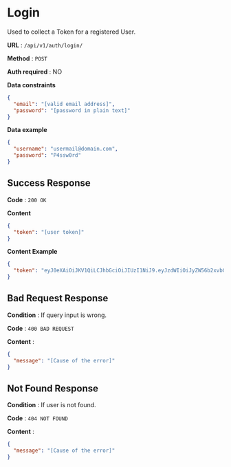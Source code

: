 # Login

Used to collect a Token for a registered User.

**URL** : `/api/v1/auth/login/`

**Method** : `POST`

**Auth required** : NO

**Data constraints**

```json
{
  "email": "[valid email address]",
  "password": "[password in plain text]"
}
```

**Data example**

```json
{
  "username": "usermail@domain.com",
  "password": "P4ssw0rd"
}
```

## Success Response

**Code** : `200 OK`

**Content**

```json
{
  "token": "[user token]"
}
```

**Content Example**

```json
{
  "token": "eyJ0eXAiOiJKV1QiLCJhbGciOiJIUzI1NiJ9.eyJzdWIiOiJyZW56b2xvbGkxQGhvdG1haWwuY29tIiwiZXhwIjoxNzIzMTA1MjU1fQ.R8WslwDOrvGDiqB-CyPPF-m7W_L1WYFWcWKhW-xEY38"
}
```

## Bad Request Response

**Condition** : If query input is wrong.

**Code** : `400 BAD REQUEST`

**Content** :

```json
{
  "message": "[Cause of the error]" 
}
```

## Not Found Response

**Condition** : If user is not found.

**Code** : `404 NOT FOUND`

**Content** :

```json
{
  "message": "[Cause of the error]" 
}
